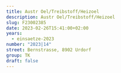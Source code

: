 ```yaml
---
title: Austr Oel/Treibstoff/Heizoel
description: Austr Oel/Treibstoff/Heizoel
slug: F23002385
date: 2023-02-26T15:41:00+02:00
years:
  - einsaetze-2023
number: "2023|14"
street: Bernstrasse, 8902 Urdorf
group: TK
draft: false
---
```

